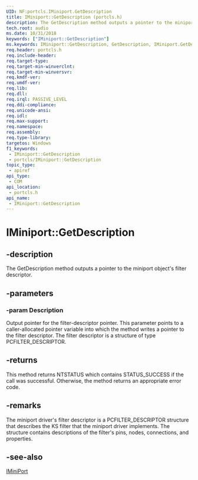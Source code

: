 ```yaml
---
UID: NF:portcls.IMiniport.GetDescription
title: IMiniport::GetDescription (portcls.h)
description: The GetDescription method outputs a pointer to the miniport object's filter descriptor.
tech.root: audio
ms.date: 10/31/2018
keywords: ["IMiniport::GetDescription"]
ms.keywords: IMiniport::GetDescription, GetDescription, IMiniport.GetDescription, IMiniport::GetDescription, IMiniport.GetDescription
req.header: portcls.h
req.include-header: 
req.target-type: 
req.target-min-winverclnt: 
req.target-min-winversvr: 
req.kmdf-ver: 
req.umdf-ver: 
req.lib: 
req.dll: 
req.irql: PASSIVE_LEVEL
req.ddi-compliance: 
req.unicode-ansi: 
req.idl: 
req.max-support: 
req.namespace: 
req.assembly: 
req.type-library: 
targetos: Windows
f1_keywords:
 - IMiniport::GetDescription
 - portcls/IMiniport::GetDescription
topic_type:
 - apiref
api_type:
 - COM
api_location:
 - portcls.h
api_name:
 - IMiniport::GetDescription
---
```


# IMiniport::GetDescription


## -description

The GetDescription method outputs a pointer to the miniport object's filter descriptor.

## -parameters

### -param Description

Output pointer for the filter-descriptor pointer. This parameter points to a caller-allocated pointer variable into which the method writes a pointer to the filter descriptor. The filter descriptor is a structure of type PCFILTER_DESCRIPTOR.

## -returns

This method returns NTSTATUS which contains STATUS_SUCCESS if the call was successful. Otherwise, the method returns an appropriate error code.

## -remarks

The miniport driver's filter descriptor is a PCFILTER_DESCRIPTOR structure that describes the KS filter that the miniport driver implements. The structure contains descriptions of the filter's pins, nodes, connections, and properties.

## -see-also

[IMiniPort](nn-portcls-iminiport.md)

